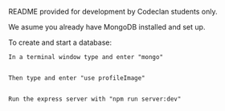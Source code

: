 README provided for development by Codeclan students only.

We asume you already have MongoDB installed and set up.


To create and start a database:


    In a terminal window type and enter "mongo"


    Then type and enter "use profileImage"


    Run the express server with "npm run server:dev"